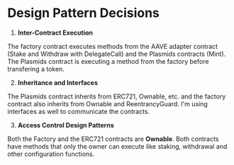 # Design Pattern Decisions

1) **Inter-Contract Execution**

The factory contract executes methods from the AAVE adapter contract (Stake and Withdraw with DelegateCall) and the Plasmids contracts (Mint).
The Plasmids contract is executing a method from the factory before transfering a token.

2) **Inheritance and Interfaces**

The Plasmids contract inherits from ERC721, Ownable, etc. and the factory contract also inherits from Ownable and ReentrancyGuard.
I'm using interfaces as well to communicate the contracts.

3) **Access Control Design Patterns**

Both the Factory and the ERC721 contracts are **Ownable**. Both contracts have methods that only the owner can execute like staking, withdrawal and other configuration functions.